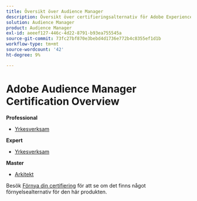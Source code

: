 ```yaml
---
title: Översikt över Audience Manager
description: Översikt över certifieringsalternativ för Adobe Experience Manager
solution: Audience Manager
product: Audience Manager
exl-id: aeeef127-446c-4d22-8791-b93ea755545a
source-git-commit: 73fc27bf870e3bebd4d1736e772b4c8355ef1d1b
workflow-type: tm+mt
source-wordcount: '42'
ht-degree: 9%

---
```


# Adobe Audience Manager Certification Overview

**Professional**

* [Yrkesverksam](/help/certifications/aam/aam-p-business.md) <!--AD0-E458-->

**Expert**

* [Yrkesverksam](/help/certifications/aam/aam-e-business.md) <!--AD0-E457-->

**Master**

* [Arkitekt](/help/certifications/aam/aam-m-architect.md) <!--AD0-E454-->

Besök [Förnya din certifiering](/help/certifications/renew.md) för att se om det finns något förnyelsealternativ för den här produkten.
